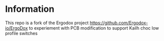 # Information
This repo is a fork of the Ergodox project https://github.com/Ergodox-io/ErgoDox to experiement with PCB modification to support Kailh choc low profile switches

